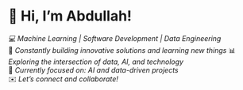 # 👋 Hi, I’m Abdullah!

*💻 Machine Learning | Software Development | Data Engineering*  
🚀 *Constantly building innovative solutions and learning new things* 
📊 *Exploring the intersection of data, AI, and technology*  
🌱 *Currently focused on: AI and data-driven projects*  
✉️ *Let’s connect and collaborate!*
